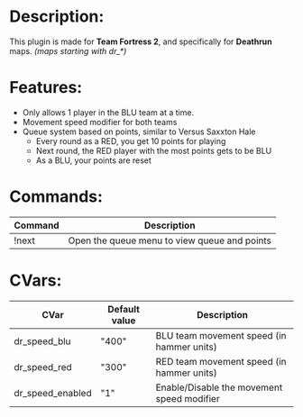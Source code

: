 # Description:
This plugin is made for **Team Fortress 2**, and specifically for **Deathrun** maps. *(maps starting with dr_\*)*

# Features:
- Only allows 1 player in the BLU team at a time.
- Movement speed modifier for both teams
- Queue system based on points, similar to Versus Saxxton Hale
    - Every round as a RED, you get 10 points for playing
    - Next round, the RED player with the most points gets to be BLU
    - As a BLU, your points are reset

# Commands:
| Command | Description |
| ------ | ------ |
| !next | Open the queue menu to view queue and points |

# CVars:
| CVar | Default value | Description |
| ------ | ------ | ------ |
| dr_speed_blu | "400" | BLU team movement speed (in hammer units) |
| dr_speed_red | "300" | RED team movement speed (in hammer units) |
| dr_speed_enabled | "1" | Enable/Disable the movement speed modifier |